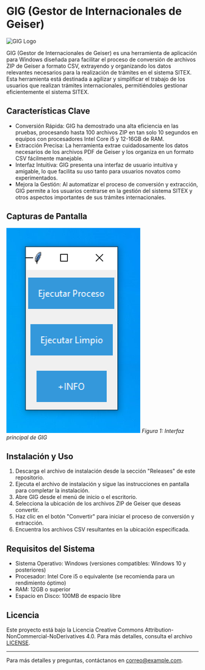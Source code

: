 # GIG (Gestor de Internacionales de Geiser)

![GIG Logo](path/to/logo.png)

GIG (Gestor de Internacionales de Geiser) es una herramienta de aplicación para Windows diseñada para facilitar el proceso de conversión de archivos ZIP de Geiser a formato CSV, extrayendo y organizando los datos relevantes necesarios para la realización de trámites en el sistema SITEX. Esta herramienta está destinada a agilizar y simplificar el trabajo de los usuarios que realizan trámites internacionales, permitiéndoles gestionar eficientemente el sistema SITEX.

## Características Clave

- Conversión Rápida: GIG ha demostrado una alta eficiencia en las pruebas, procesando hasta 100 archivos ZIP en tan solo 10 segundos en equipos con procesadores Intel Core i5 y 12-16GB de RAM.
- Extracción Precisa: La herramienta extrae cuidadosamente los datos necesarios de los archivos PDF de Geiser y los organiza en un formato CSV fácilmente manejable.
- Interfaz Intuitiva: GIG presenta una interfaz de usuario intuitiva y amigable, lo que facilita su uso tanto para usuarios novatos como experimentados.
- Mejora la Gestión: Al automatizar el proceso de conversión y extracción, GIG permite a los usuarios centrarse en la gestión del sistema SITEX y otros aspectos importantes de sus trámites internacionales.

## Capturas de Pantalla

![Captura de Pantalla 1](assets/screenshot1.png)
*Figura 1: Interfaz principal de GIG*

## Instalación y Uso

1. Descarga el archivo de instalación desde la sección "Releases" de este repositorio.
2. Ejecuta el archivo de instalación y sigue las instrucciones en pantalla para completar la instalación.
3. Abre GIG desde el menú de inicio o el escritorio.
4. Selecciona la ubicación de los archivos ZIP de Geiser que deseas convertir.
5. Haz clic en el botón "Convertir" para iniciar el proceso de conversión y extracción.
6. Encuentra los archivos CSV resultantes en la ubicación especificada.

## Requisitos del Sistema

- Sistema Operativo: Windows (versiones compatibles: Windows 10 y posteriores)
- Procesador: Intel Core i5 o equivalente (se recomienda para un rendimiento óptimo)
- RAM: 12GB o superior
- Espacio en Disco: 100MB de espacio libre


## Licencia

Este proyecto está bajo la Licencia Creative Commons Attribution-NonCommercial-NoDerivatives 4.0. Para más detalles, consulta el archivo [LICENSE](LICENSE).

---
Para más detalles y preguntas, contáctanos en [correo@example.com](mailto:correo@example.com).
